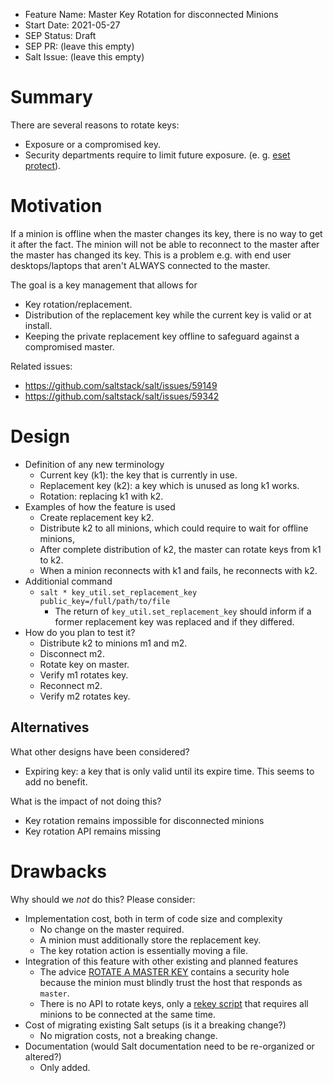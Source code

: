- Feature Name: Master Key Rotation for disconnected Minions
- Start Date: 2021-05-27
- SEP Status: Draft
- SEP PR: (leave this empty)
- Salt Issue: (leave this empty)

# Summary
[summary]: #summary

There are several reasons to rotate keys:
- Exposure or a compromised key.
- Security departments require to limit future exposure. (e. g. [eset protect](https://help.eset.com/protect_admin/80/en-US/certificate_replacement.html)).


# Motivation
[motivation]: #motivation

If a minion is offline when the master changes its key, there is no way to get it after the fact. The minion will not be able to reconnect to the master after the master has changed its key. This is a problem e.g. with end user desktops/laptops that aren't ALWAYS connected to the master.

The goal is a key management that allows for
- Key rotation/replacement.
- Distribution of the replacement key while the current key is valid or at install.
- Keeping the private replacement key offline to safeguard against a compromised master.


Related issues:
- https://github.com/saltstack/salt/issues/59149
- https://github.com/saltstack/salt/issues/59342


# Design
[design]: #detailed-design

- Definition of any new terminology
  - Current key (k1): the key that is currently in use.
  - Replacement key (k2): a key which is unused as long k1 works.
  - Rotation: replacing k1 with k2.
- Examples of how the feature is used
  - Create replacement key k2.
  - Distribute k2 to all minions, which could require to wait for offline minions,
  - After complete distribution of k2, the master can rotate keys from k1 to k2.
  - When a minion reconnects with k1 and fails, he reconnects with k2.
- Additionial command
  - `salt * key_util.set_replacement_key public_key=/full/path/to/file`
    - The return of `key_util.set_replacement_key` should inform if a former replacement key was replaced and if they differed.
- How do you plan to test it?
  - Distribute k2 to minions m1 and m2.
  - Disconnect m2.
  - Rotate key on master.
  - Verify m1 rotates key.
  - Reconnect m2.
  - Verify m2 rotates key.


## Alternatives
[alternatives]: #alternatives

What other designs have been considered?
  - Expiring key: a key that is only valid until its expire time. This seems to add no benefit.

What is the impact of not doing this?
- Key rotation remains impossible for disconnected minions
- Key rotation API remains missing


# Drawbacks
[drawbacks]: #drawbacks

Why should we *not* do this? Please consider:

- Implementation cost, both in term of code size and complexity
  - No change on the master required.
  - A minion must additionally store the replacement key.
  - The key rotation action is essentially moving a file.
- Integration of this feature with other existing and planned features
  - The advice [ROTATE A MASTER KEY](https://docs.saltproject.io/en/latest/topics/hardening.html#rotate-a-master-key) contains a security hole because the minion must blindly trust the host that responds as `master`.
  - There is no API to rotate keys, only a [rekey script](https://github.com/dwoz/salt-rekey/) that requires all minions to be connected at the same time.
- Cost of migrating existing Salt setups (is it a breaking change?)
  - No migration costs, not a breaking change.
- Documentation (would Salt documentation need to be re-organized or altered?)
  - Only added.
